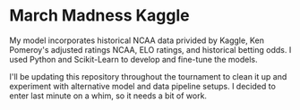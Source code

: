 # March Madness Kaggle 

My model incorporates historical NCAA data privided by Kaggle, Ken Pomeroy's adjusted ratings NCAA, ELO ratings, and historical betting odds. I used Python and Scikit-Learn to develop and fine-tune the models. 

I'll be updating this repository throughout the tournament to clean it up and experiment with alternative model and data pipeline setups. I decided to enter last minute on a whim, so it needs a bit of work.
